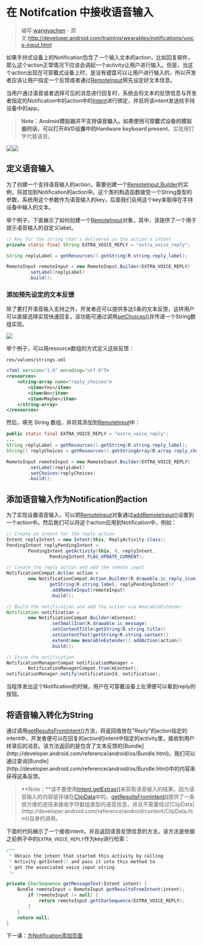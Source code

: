# 在 Notifcation 中接收语音输入

> 编写:[wangyachen](https://github.com/wangyacheng) - 原文:<http://developer.android.com/training/wearables/notifications/voice-input.html>

如果手持式设备上的Notification包含了一个输入文本的action，比如回复邮件，那么这个action正常情况下应该会调起一个activity让用户进行输入。但是，当这个action出现在可穿戴式设备上时，是没有键盘可以让用户进行输入的，所以开发者应该让用户指定一个反馈或者通过[RemoteInput](http://developer.android.com/reference/android/support/v4/app/RemoteInput.html)预先设定好文本信息。

当用户通过语音或者选择可见的消息进行回复时，系统会将文本的反馈信息与开发者指定的Notification中的action中的[Intent](http://developer.android.com/reference/android/content/Intent.html)进行绑定，并且将该intent发送给手持设备中的app。

> **Note：**Android模拟器并不支持语音输入。如果使用可穿戴式设备的模拟器的话，可以打开AVD设置中的**Hardware keyboard present**，实现用打字代替语音。

![](03_actions.png)![](13_voicereply.png)

## 定义语音输入

为了创建一个支持语音输入的action，需要创建一个[RemoteInput.Builder](http://developer.android.com/reference/android/support/v4/app/RemoteInput.Builder.html)的实例，将其加到Notification的action中。这个类的构造函数接受一个String类型的参数，系统用这个参数作为语音输入的key，后面我们会用这个key来取得在手持设备中输入的文本。

举个例子，下面展示了如何创建一个[RemoteInput](http://developer.android.com/reference/android/support/v4/app/RemoteInput.html)对象，其中，该提供了一个用于提示语音输入的自定义label。

```java
// Key for the string that's delivered in the action's intent
private static final String EXTRA_VOICE_REPLY = "extra_voice_reply";

String replyLabel = getResources().getString(R.string.reply_label);

RemoteInput remoteInput = new RemoteInput.Builder(EXTRA_VOICE_REPLY)
        .setLabel(replyLabel)
        .build();
```

### 添加预先设定的文本反馈

除了要打开语音输入支持之外，开发者还可以提供多达5条的文本反馈，这样用户可以直接选择实现快速回复。该功能可通过调用[setChoices()](http://developer.android.com/reference/android/support/v4/app/RemoteInput.Builder.html#setChoices(java.lang.CharSequence[]))并传递一个String数组实现。

![](12_voicereply.png)

举个例子，可以用resource数组的方式定义这些反馈：

`res/values/strings.xml`

```xml
<?xml version="1.0" encoding="utf-8"?>
<resources>
    <string-array name="reply_choices">
        <item>Yes</item>
        <item>No</item>
        <item>Maybe</item>
    </string-array>
</resources>
```

然后，填充 String 数组，并将其添加到[RemoteInput](http://developer.android.com/reference/android/support/v4/app/RemoteInput.html)中：

```java
public static final EXTRA_VOICE_REPLY = "extra_voice_reply";
...
String replyLabel = getResources().getString(R.string.reply_label);
String[] replyChoices = getResources().getStringArray(R.array.reply_choices);

RemoteInput remoteInput = new RemoteInput.Builder(EXTRA_VOICE_REPLY)
        .setLabel(replyLabel)
        .setChoices(replyChoices)
        .build();
```

## 添加语音输入作为Notification的action

为了实现设置语音输入，可以把[RemoteInput](http://developer.android.com/reference/android/support/v4/app/RemoteInput.html)对象通过[addRemoteInput()](http://developer.android.com/reference/android/support/v4/app/NotificationCompat.Action.Builder.html#addRemoteInput(android.support.v4.app.RemoteInput))设置到一个action中。然后我们可以将这个action应用到Notification中，例如：

```java
// Create an intent for the reply action
Intent replyIntent = new Intent(this, ReplyActivity.class);
PendingIntent replyPendingIntent =
        PendingIntent.getActivity(this, 0, replyIntent,
                PendingIntent.FLAG_UPDATE_CURRENT);

// Create the reply action and add the remote input
NotificationCompat.Action action =
        new NotificationCompat.Action.Builder(R.drawable.ic_reply_icon,
                getString(R.string.label, replyPendingIntent))
                .addRemoteInput(remoteInput)
                .build();

// Build the notification and add the action via WearableExtender
Notification notification =
        new NotificationCompat.Builder(mContext)
                .setSmallIcon(R.drawable.ic_message)
                .setContentTitle(getString(R.string.title))
                .setContentText(getString(R.string.content))
                .extend(new WearableExtender().addAction(action))
                .build();

// Issue the notification
NotificationManagerCompat notificationManager =
        NotificationManagerCompat.from(mContext);
notificationManager.notify(notificationId, notification);
```

当程序发出这个Notification的时候，用户在可穿戴设备上左滑便可以看到reply的按钮。

## 将语音输入转化为String

通过调用[getResultsFromIntent()](http://developer.android.com/reference/android/support/v4/app/RemoteInput.html#getResultsFromIntent(android.content.Intent))方法，将返回值放在"Reply"的action指定的intent中，开发者便可以在回复的action的intent中指定的activity里，接收到用户转录后的消息。该方法返回的是包含了文本反馈的[Bundle](http://developer.android.com/reference/android/os/Bundle.html)。我们可以通过查询[Bundle](http://developer.android.com/reference/android/os/Bundle.html)中的内容来获得这条反馈。

> **Note：**请不要使用[Intent.getExtras()](http://developer.android.com/reference/android/content/Intent.html#getExtras())来获取语音输入的结果，因为语音输入的内容是存储在[ClipData](http://developer.android.com/reference/android/content/ClipData.html)中的。[getResultsFromIntent()](http://developer.android.com/reference/android/support/v4/app/RemoteInput.html#getResultsFromIntent(android.content.Intent))提供了一条很方便的途径来接收字符数组类型的语音信息，并且不需要经过[ClipData](http://developer.android.com/reference/android/content/ClipData.html)自身的调用。

下面的代码展示了一个接收intent，并且返回语音反馈信息的方法，该方法是依据之前例子中的`EXTRA_VOICE_REPLY`作为key进行检索：

```java
/**
 * Obtain the intent that started this activity by calling
 * Activity.getIntent() and pass it into this method to
 * get the associated voice input string.
 */

private CharSequence getMessageText(Intent intent) {
    Bundle remoteInput = RemoteInput.getResultsFromIntent(intent);
        if (remoteInput != null) {
            return remoteInput.getCharSequence(EXTRA_VOICE_REPLY);
        }
    }
    return null;
}
```

下一课：[为Notification添加页面](pages.html)




